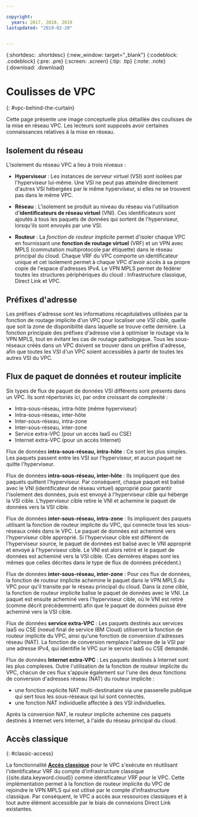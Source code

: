 ```yaml
---

copyright:
  years: 2017, 2018, 2019
lastupdated: "2019-02-20"


---
```


{:shortdesc: .shortdesc}
{:new_window: target="_blank"}
{:codeblock: .codeblock}
{:pre: .pre}
{:screen: .screen}
{:tip: .tip}
{:note: .note}
{:download: .download}

# Coulisses de VPC
{: #vpc-behind-the-curtain}

Cette page présente une image conceptuelle plus détaillée des coulisses de la mise en réseau VPC. Les lecteurs sont supposés avoir certaines connaissances relatives à la mise en réseau. 

## Isolement du réseau

L'isolement du réseau VPC a lieu à trois niveaux :  

* **Hyperviseur** : Les instances de serveur virtuel (VSI) sont isolées par l'hyperviseur lui-même. Une VSI ne peut pas atteindre directement d'autres VSI hébergées par le même hyperviseur, si elles ne se trouvent pas dans le même VPC. 

* **Réseau** : L'isolement se produit au niveau du réseau via l'utilisation d'**identificateurs de réseau virtuel** (VNI). Ces identificateurs sont ajoutés à tous les paquets de données qui sortent de l'hyperviseur, lorsqu'ils sont envoyés par une VSI. 

* **Routeur** : La _fonction de routeur implicite_ permet d'isoler chaque VPC en fournissant une **fonction de routage virtuel** (VRF) et un VPN avec MPLS (commutation multiprotocole par étiquette) dans le réseau principal du cloud. Chaque VRF du VPC comporte un identificateur unique et cet isolement permet à chaque VPC d'avoir accès à sa propre copie de l'espace d'adresses IPv4. Le VPN MPLS permet de fédérer toutes les structures périphériques du cloud : Infrastructure classique, Direct Link et VPC. 

## Préfixes d'adresse

Les préfixes d'adresse sont les informations récapitulatives utilisées par la fonction de routage implicite d'un VPC pour localiser une _VSI cible_, quelle que soit la zone de disponibilité dans laquelle se trouve cette dernière. La fonction principale des préfixes d'adresse vise à optimiser le routage via le VPN MPLS, tout en évitant les cas de routage pathologique. Tous les sous-réseaux créés dans un VPC doivent se trouver dans un préfixe d'adresse, afin que toutes les VSI d'un VPC soient accessibles à partir de toutes les autres VSI du VPC. 

## Flux de paquet de données et routeur implicite

Six types de flux de paquet de données VSI différents sont présents dans un VPC. Ils sont répertoriés ici, par ordre croissant de complexité : 

* Intra-sous-réseau, intra-hôte (même hyperviseur)
* Intra-sous-réseau, inter-hôte
* Inter-sous-réseau, intra-zone
* Inter-sous-réseau, inter-zone
* Service extra-VPC (pour un accès IaaS ou CSE)
* Internet extra-VPC (pour un accès Internet)

Flux de données **intra-sous-réseau, intra-hôte** : Ce sont les plus simples. Les paquets passent entre les VSI sur l'hyperviseur, et aucun paquet ne quitte l'hyperviseur. 

Flux de données **intra-sous-réseau, inter-hôte** : Ils impliquent que des paquets quittent l'hyperviseur. Par conséquent, chaque paquet est balisé avec le VNI (identificateur de réseau virtuel) approprié pour garantir l'isolement des données, puis est envoyé à l'hyperviseur cible qui héberge la VSI cible. L'hyperviseur cible retire le VNI et achemine le paquet de données vers la VSI cible. 

Flux de données **inter-sous-réseau, intra-zone** : Ils impliquent des paquets utilisant la fonction de routeur implicite du VPC, qui connecte tous les sous-réseaux créés dans le VPC. Le paquet de données est acheminé vers l'hyperviseur cible approprié. Si l'hyperviseur cible est différent de l'hyperviseur source, le paquet de données est balisé avec le VNI approprié et envoyé à l'hyperviseur cible. Le VNI est alors retiré et le paquet de données est acheminé vers la VSI cible. (Ces dernières étapes sont les mêmes que celles décrites dans le type de flux de données précédent.)

Flux de données **inter-sous-réseau, inter-zone** : Pour ces flux de données, la fonction de routeur implicite achemine le paquet dans le VPN MPLS du VPC pour qu'il transite par le réseau principal du cloud. Dans la zone cible, la fonction de routeur implicite balise le paquet de données avec le VNI. Le paquet est ensuite acheminé vers l'hyperviseur cible, où le VNI est retiré (comme décrit précédemment) afin que le paquet de données puisse être acheminé vers la VSI cible. 

Flux de données **service extra-VPC** : Les paquets destinés aux services IaaS ou CSE (noeud final de service IBM Cloud) utiliseront la fonction de routeur implicite du VPC, ainsi qu'une fonction de conversion d'adresses réseau (NAT). La fonction de conversion remplace l'adresse de la VSI par une adresse IPv4, qui identifie le VPC sur le service IaaS ou CSE demandé. 

Flux de données **Internet extra-VPC** : Les paquets destinés à Internet sont les plus complexes. Outre l'utilisation de la fonction de routeur implicite du VPC, chacun de ces flux s'appuie également sur l'une des deux fonctions de conversion d'adresses réseau (NAT) du routeur implicite : 

  * une fonction explicite NAT multi-destinataire via une passerelle publique qui sert tous les sous-réseaux qui lui sont connectés.
  * une fonction NAT individuelle affectée à des VSI individuelles.

Après la conversion NAT, le routeur implicite achemine ces paquets destinés à Internet vers Internet, à l'aide du réseau principal du cloud. 

## Accès classique
{: #classic-access}

La fonctionnalité [**Accès classique**](/docs/infrastructure/vpc/classic-access.html) pour le VPC s'exécute en réutilisant l'identificateur VRF du compte d'infrastructure classique {{site.data.keyword.cloud}} comme identificateur VRF pour le VPC. Cette implémentation permet à la fonction de routeur implicite du VPC de rejoindre le VPN MPLS qui est utilisé par le compte d'infrastructure classique. Par conséquent, le VPC a accès aux ressources classiques et à tout autre élément accessible par le biais de connexions Direct Link existantes. 
